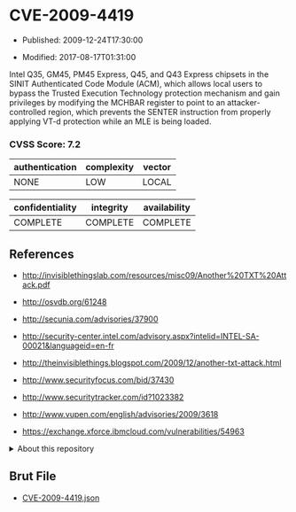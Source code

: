# CVE-2009-4419

- Published: 2009-12-24T17:30:00

- Modified: 2017-08-17T01:31:00

Intel Q35, GM45, PM45 Express, Q45, and Q43 Express chipsets in the SINIT Authenticated Code Module (ACM), which allows local users to bypass the Trusted Execution Technology protection mechanism and gain privileges by modifying the MCHBAR register to point to an attacker-controlled region, which prevents the SENTER instruction from properly applying VT-d protection while an MLE is being loaded.

### CVSS Score: **7.2**

| authentication | complexity | vector |
| --- | --- | --- |
| NONE | LOW | LOCAL |

| confidentiality | integrity | availability |
| --- | --- | --- |
| COMPLETE | COMPLETE | COMPLETE |

## References

* http://invisiblethingslab.com/resources/misc09/Another%20TXT%20Attack.pdf

* http://osvdb.org/61248

* http://secunia.com/advisories/37900

* http://security-center.intel.com/advisory.aspx?intelid=INTEL-SA-00021&languageid=en-fr

* http://theinvisiblethings.blogspot.com/2009/12/another-txt-attack.html

* http://www.securityfocus.com/bid/37430

* http://www.securitytracker.com/id?1023382

* http://www.vupen.com/english/advisories/2009/3618

* https://exchange.xforce.ibmcloud.com/vulnerabilities/54963

<details>
<summary>About this repository</summary> 

  This repository is part of the project [Live Hack CVE](https://github.com/Live-Hack-CVE). Main website can be found [www.live-hack.org](https://www.live-hack.org) 
  
  Made by [Sn0wAlice](https://github.com/Sn0wAlice) for the people that care about security and need to have a feed of the latest CVEs. Hope you enjoy it, don't forget to star the repo and follow me on [Twitter](https://twitter.com/Sn0wAlice) and [Github](https://github.com/Sn0wAlice). And that is my [personnal website](https://www.alice-snow.me/)

  - [Home Page](https://github.com/Live-Hack-CVE)
  - [Framework](https://github.com/Live-Hack-CVE/cve-framework)
  - [CVE database](https://github.com/Live-Hack-CVE/full_database)
  - [Changelog](https://github.com/Live-Hack-CVE/Changelog)
</details>

## Brut File

* [CVE-2009-4419.json](https://raw.githubusercontent.com/Live-Hack-CVE/full_database/main/cves/2009/CVE-2009-4419.json)

